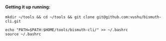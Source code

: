 #### Getting it up running:
```
mkdir ~/tools && cd ~/tools && git clone git@github.com:vushu/bismuth-cli.git

echo "PATH=$PATH:$HOME/tools/bismuth-cli/" >> ~/.bashrc
source ~/.bashrc
```
